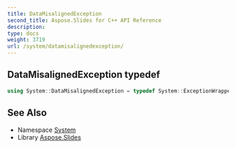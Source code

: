 ```yaml
---
title: DataMisalignedException
second_title: Aspose.Slides for C++ API Reference
description: 
type: docs
weight: 3719
url: /system/datamisalignedexception/
---
```

## DataMisalignedException typedef




```cpp
using System::DataMisalignedException = typedef System::ExceptionWrapper<Details_DataMisalignedException >
```

## See Also

* Namespace [System](../)
* Library [Aspose.Slides](../../)